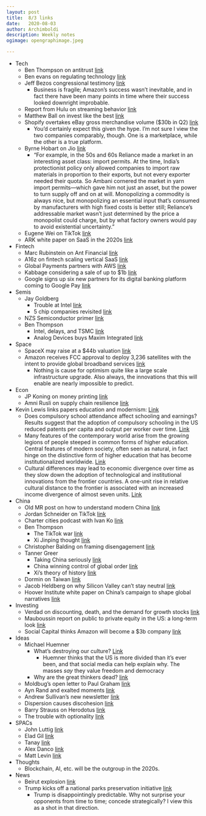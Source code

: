```yaml
---
layout: post
title:	8/3 links
date:	2020-08-03
author:	Archimboldi
description: Weekly notes
ogimage: opengraphimage.jpeg

---
```

*   Tech
    *   Ben Thompson on antitrust [link](https://stratechery.com/2020/antitrust-politics/)
    *   Ben evans on regulating technology [link](https://www.ben-evans.com/benedictevans/2020/7/23/regulating-technology)
    *   Jeff Bezos congressional testimony [link](https://blog.aboutamazon.com/policy/statement-by-jeff-bezos-to-the-u-s-house-committee-on-the-judiciary?utm_source=Benedict%27s+Newsletter&utm_campaign=fd4b395cf7-Benedict%27s+newsletter+free&utm_medium=email&utm_term=0_4999ca107f-fd4b395cf7-70525741)
        *   Business is fragile; Amazon’s success wasn’t inevitable, and in fact there have been many points in time where their success looked downright improbable.
    *   Report from Hulu on streaming behavior [link](https://advertising.hulu.com/wp-content/uploads/2020/07/Generation-Stream-Unpacking-the-Streaming-Experience.pdf)
    *   Matthew Ball on invest like the best [link](http://investorfieldguide.com/matt-ball-the-future-of-media-movies-the-metaverse-and-more-invest-like-the-best-ep-185/)
    *   Shopify overtakes eBay gross merchandise volume ($30b in Q2) [link](https://www.marketplacepulse.com/articles/shopify-overtakes-ebay?utm_source=Benedict%27s+Newsletter&utm_campaign=fd4b395cf7-Benedict%27s+newsletter+free&utm_medium=email&utm_term=0_4999ca107f-fd4b395cf7-70525741)
        *   You’d certainly expect this given the hype. I’m not sure I view the two companies comparably, though. One is a marketplace, while the other is a true platform.
    *   Byrne Hobart on Jio [link](https://diff.substack.com/p/to-understand-jio-you-need-to-understand?token=eyJ1c2VyX2lkIjo0NzA4MywicG9zdF9pZCI6Nzk1MTU4LCJfIjoiY2h3bm4iLCJpYXQiOjE1OTY2MDI5MzUsImV4cCI6MTU5NjYwNjUzNSwiaXNzIjoicHViLTE5NDMwIiwic3ViIjoicG9zdC1yZWFjdGlvbiJ9.bZIaEBc5q-Mko8g56VQqWvx6LhEMJjWUrPdNAKwgQlc)
        *   “For example, in the 50s and 60s Reliance made a market in an interesting asset class: import permits. At the time, India’s protectionist policy only allowed companies to import raw materials in proportion to their exports, but not every exporter needed their quota. So Ambani cornered the market in yarn import permits—which gave him not just an asset, but the power to turn supply off and on at will. Monopolizing a commodity is always nice, but monopolizing an essential input that’s consumed by manufacturers with high fixed costs is better still; Reliance’s addressable market wasn’t just determined by the price a monopolist could charge, but by what factory owners would pay to avoid existential uncertainty.”
    *   Eugene Wei on TikTok [link](https://www.eugenewei.com/blog/2020/8/3/tiktok-and-the-sorting-hat)
    *   ARK white paper on SaaS in the 2020s [link](https://ark-invest.com/white-papers/saas-white-paper/)
*   Fintech
    *   Marc Rubinstein on Ant Financial [link](https://netinterest.substack.com/p/ant-financial-the-worlds-largest)
    *   A16z on fintech scaling vertical SaaS [link](https://a16z.com/2020/08/04/fintech-scales-vertical-saas/)
    *   Global Payments partners with AWS [link](https://www.businesswire.com/news/home/20200803005187/en/)
    *   Kabbage considering a sale of up to $1b [link](https://www.barrons.com/articles/kabbage-considers-a-sale-its-expected-to-seek-up-to-1-billion-51596490606?refsec=financials)
    *   Google signs up six new partners for its digital banking platform coming to Google Pay [link](https://techcrunch.com/2020/08/03/google-signs-up-six-more-partners-for-its-digital-banking-platform-coming-to-google-pay/)
*   Semis
    *   Jay Goldberg
        *   Trouble at Intel [link](https://digitstodollars.com/2020/07/28/trouble-at-intel/)
        *   5 chip companies revisited [link](https://digitstodollars.com/2020/07/24/5-chip-companies-revisited/)
    *   NZS Semiconductor primer [link](https://www.nzscapital.com/news/semiconductors)
    *   Ben Thompson
        *   Intel, delays, and TSMC [link](https://stratechery.com/2020/intels-new-delay-intels-multiplying-delays-intel-and-tsmc/)
        *   Analog Devices buys Maxim Integrated [link](https://stratechery.com/2020/analog-devices-buying-maxim-integrated-the-geopolitical-angle-facebook-and-political-ads/)
*   Space
    *   SpaceX may raise at a $44b valuation [link](https://www.reuters.com/article/us-spacex-funding/elon-musks-spacex-in-talks-to-raise-funds-at-44-billion-valuation-bloomberg-news-idUSKCN24O2NT)
    *   Amazon receives FCC approval to deploy 3,236 satellites with the intent to provide global broadband services [link](https://blog.aboutamazon.com/company-news/amazon-receives-fcc-approval-for-project-kuiper-satellite-constellation)
        *   Nothing is cause for optimism quite like a large scale infrastructure upgrade. Also always, the innovations that this will enable are nearly impossible to predict.
*   Econ
    *   JP Koning on money printing [link](https://jpkoning.blogspot.com/2020/07/how-pandemic-has-clogged-global-economy.html)
    *   Amni Rusli on supply chain resilience [link](https://eightateeight.wordpress.com/2020/08/03/supply-chain-resilience/)
*   Kevin Lewis links papers education and modernism: [Link](https://www.nationalaffairs.com/blog/detail/findings-a-daily-roundup/modernism)
    *   Does compulsory school attendance affect schooling and earnings? Results suggest that the adoption of compulsory schooling in the US reduced patents per capita and output per worker over time. [Link](https://sci-hub.tw/10.2307/2937954#)
    *   Many features of the contemporary world arise from the growing legions of people steeped in common forms of higher education. Central features of modern society, often seen as natural, in fact hinge on the distinctive form of higher education that has become institutionalized worldwide. [Link](http://faculty.sites.uci.edu/schofer/files/2011/03/Effects-of-Higher-Education-12.02.16.pdf)
    *   Cultural differences may lead to economic divergence over time as they slow down the adoption of technological and institutional innovations from the frontier countries. A one-unit rise in relative cultural distance to the frontier is associated with an increased income divergence of almost seven units. [Link](https://sci-hub.tw/https://doi.org/10.1016/j.econlet.2020.109348) 
*   China
    *   Old MR post on how to understand modern China [link](https://marginalrevolution.com/marginalrevolution/2017/12/understand-modern-china.html)
    *   Jordan Schneider on TikTok [link](https://www.lawfareblog.com/us-right-worry-about-tiktok)
    *   Charter cities podcast with Ivan Ko [link](https://www.chartercitiesinstitute.org/post/charter-cities-podcast-episode-8-ivan-ko)
    *   Ben Thompson
        *   The TikTok war [link](https://stratechery.com/2020/the-tiktok-war/)
        *   Xi Jinping thought [link](https://stratechery.com/2020/xi-jinping-thought-facebooks-blindspot-the-moat-map-revisited/)
    *   Christopher Balding on framing disengagement [link](https://www.baldingsworld.com/2020/07/29/framing-disengagement-with-china/)
    *   Tanner Greer
        *   Taking China seriously [link](https://scholars-stage.blogspot.com/2020/06/the-world-that-china-wants-iii-taking.html)
        *   China winning control of global order [link](https://www.tabletmag.com/sections/news/articles/china-plans-global-order)
        *   Xi’s theory of history [link](https://palladiummag.com/2020/07/08/the-theory-of-history-that-guides-xi-jinping/)
    *   Dormin on Taiwan [link](https://dormin.org/2020/04/09/the-taiwan-junket-a-story-of-political-farce-fools/)
    *   Jacob Heldberg on why Silicon Valley can’t stay neutral [link](https://foreignpolicy.com/2020/06/22/zoom-china-us-cold-war-unsafe/)
    *   Hoover Institute white paper on China’s campaign to shape global narratives [link](https://cyber.fsi.stanford.edu/io/news/new-whitepaper-telling-chinas-story)
*   Investing
    *   Verdad on discounting, death, and the demand for growth stocks [link](https://mailchi.mp/verdadcap/discounting-death-and-the-demand-for-growth-stocks)
    *   Mauboussin report on public to private equity in the US: a long-term look [link](https://www.morganstanley.com/im/publication/insights/articles/articles_publictoprivateequityintheusalongtermlook_us.pdf?1596549853128)
    *   Social Capital thinks Amazon will become a $3b company [link](https://www.valuewalk.com/wp-content/uploads/2016/05/palihapitiya_sohn.pdf)
*   Ideas
    *   Michael Huemner
        *   What’s destroying our culture? [Link](https://fakenous.net/?p=1761)
            *   Huemner thinks that the US is more divided than it’s ever been, and that social media can help explain why. The masses _say_ they value freedom and democracy
        *   Why are the great thinkers dead? [link](https://fakenous.net/?p=1754)
    *   Moldbug’s open letter to Paul Graham [link](https://graymirror.substack.com/p/open-letter-to-paul-graham)
    *   Ayn Rand and exalted moments [link](https://exaltedmoments.blogspot.com/2009/07/happiness-and-success-are-natural.html)
    *   Andrew Sullivan’s new newsletter [link](https://andrewsullivan.substack.com/p/the-roots-of-wokeness)
    *   Dispersion causes discohesion [link](https://www.interfluidity.com/v2/7629.html)
    *   Barry Strauss on Herodotus [link](https://newcriterion.com/issues/2008/11/herodotuss-wheel)
    *   The trouble with optionality [link](https://www.thecrimson.com/article/2017/5/25/desai-commencement-ed/)
*   SPACs
    *   John Luttig [link](https://luttig.substack.com/p/spac-attack-everything-a-founder)
    *   Elad Gil [link](http://blog.eladgil.com/2020/08/spacs-brief-overview.html)
    *   Tanay [link](https://tanay.substack.com/p/the-spac-is-back?token=eyJ1c2VyX2lkIjo0NzA4MywicG9zdF9pZCI6ODExMDcyLCJfIjoiY2h3bm4iLCJpYXQiOjE1OTY2NTA2MTQsImV4cCI6MTU5NjY1NDIxNCwiaXNzIjoicHViLTE2MTY4Iiwic3ViIjoicG9zdC1yZWFjdGlvbiJ9.1ucHBNDxSZGcJQuY1BnI1Xq7cJohlq1vKdL8HpFFppM)
    *   Alex Danco [link](https://danco.substack.com/p/spac-man-begins)
    *   Matt Levin [link](https://www.bloomberg.com/opinion/articles/2020-07-27/spacs-aren-t-cheaper-than-ipos-yet)
*   Thoughts
    *   Blockchain, AI, etc. will be the outgroup in the 2020s.
*   News
    *   Beirut explosion [link](https://www.theguardian.com/world/2020/aug/04/huge-explosion-beirut-lebanon-shatters-windows-rocks-buildings)
    *   Trump kicks off a national parks preservation initiative [link](https://www.whitehouse.gov/briefings-statements/president-donald-j-trump-conserving-restoring-majesty-americas-public-lands/)
        *   Trump is disappointingly predictable. Why not surprise your opponents from time to time; concede strategically? I view this as a shot in that direction.
